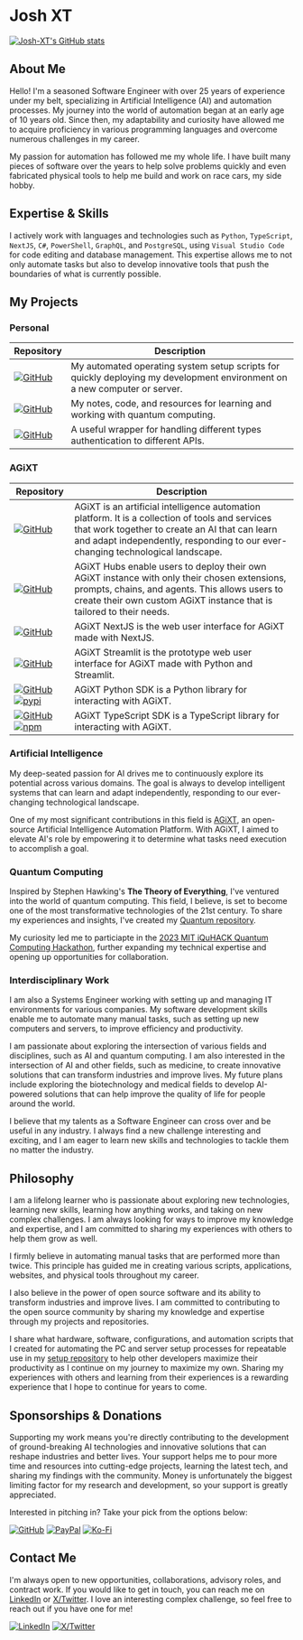 # Josh XT

[![Josh-XT's GitHub stats](https://github-readme-stats.vercel.app/api?username=Josh-XT&line_height=20&include_all_commits=true&rank_icon=percentile)](https://github-readme-stats.vercel.app/api?username=Josh-XT&line_height=20&include_all_commits=true&rank_icon=percentile)

## About Me

Hello! I'm a seasoned Software Engineer with over 25 years of experience under my belt, specializing in Artificial Intelligence (AI) and automation processes. My journey into the world of automation began at an early age of 10 years old. Since then, my adaptability and curiosity have allowed me to acquire proficiency in various programming languages and overcome numerous challenges in my career.

My passion for automation has followed me my whole life. I have built many pieces of software over the years to help solve problems quickly and even fabricated physical tools to help me build and work on race cars, my side hobby.

## Expertise & Skills

I actively work with languages and technologies such as `Python`, `TypeScript`, `NextJS`, `C#`, `PowerShell`, `GraphQL`, and `PostgreSQL`, using `Visual Studio Code` for code editing and database management. This expertise allows me to not only automate tasks but also to develop innovative tools that push the boundaries of what is currently possible.

## My Projects

### Personal

| Repository | Description |
| --- | --- |
| [![GitHub](https://img.shields.io/badge/GitHub-My%20Setup-blue?logo=github&style=plastic)](https://github.com/Josh-XT/Setup) | My automated operating system setup scripts for quickly deploying my development environment on a new computer or server. |
| [![GitHub](https://img.shields.io/badge/GitHub-Quantum%20Tests-blue?logo=github&style=plastic)](https://github.com/Josh-XT/Quantum) | My notes, code, and resources for learning and working with quantum computing. |
| [![GitHub](https://img.shields.io/badge/GitHub-ezsession-blue?logo=github&style=plastic)](https://github.com/Josh-XT/ezsession) | A useful wrapper for handling different types authentication to different APIs. |

### AGiXT

| Repository | Description |
| --- | --- |
| [![GitHub](https://img.shields.io/badge/GitHub-AGiXT%20Core-blue?logo=github&style=plastic)](https://github.com/Josh-XT/AGiXT) | AGiXT is an artificial intelligence automation platform. It is a collection of tools and services that work together to create an AI that can learn and adapt independently, responding to our ever-changing technological landscape. |
| [![GitHub](https://img.shields.io/badge/GitHub-AGiXT%20Hub-blue?logo=github&style=plastic)](https://github.com/AGiXT/hub) | AGiXT Hubs enable users to deploy their own AGiXT instance with only their chosen extensions, prompts, chains, and agents. This allows users to create their own custom AGiXT instance that is tailored to their needs. |
| [![GitHub](https://img.shields.io/badge/GitHub-NextJS%20Web%20UI-blue?logo=github&style=plastic)](https://github.com/AGiXT/nextjs) | AGiXT NextJS is the web user interface for AGiXT made with NextJS. |
| [![GitHub](https://img.shields.io/badge/GitHub-Streamlit%20Web%20UI-blue?logo=github&style=plastic)](https://github.com/AGiXT/streamlit) | AGiXT Streamlit is the prototype web user interface for AGiXT made with Python and Streamlit. |
| [![GitHub](https://img.shields.io/badge/GitHub-AGiXT%20Python%20SDK-blue?logo=github&style=plastic)](https://github.com/AGiXT/python-sdk) [![pypi](https://img.shields.io/badge/pypi-AGiXT%20Python%20SDK-blue?logo=pypi&style=plastic)](https://pypi.org/project/agixtsdk/) | AGiXT Python SDK is a Python library for interacting with AGiXT. |
| [![GitHub](https://img.shields.io/badge/GitHub-AGiXT%20TypeScript%20SDK-blue?logo=github&style=plastic)](https://github.com/AGiXT/typescript-sdk) [![npm](https://img.shields.io/badge/npm-AGiXT%20TypeScript%20SDK-blue?logo=npm&style=plastic)](https://www.npmjs.com/package/agixt) | AGiXT TypeScript SDK is a TypeScript library for interacting with AGiXT. |

### Artificial Intelligence

My deep-seated passion for AI drives me to continuously explore its potential across various domains. The goal is always to develop intelligent systems that can learn and adapt independently, responding to our ever-changing technological landscape.

One of my most significant contributions in this field is [AGiXT](https://github.com/Josh-XT/AGiXT), an open-source Artificial Intelligence Automation Platform. With AGiXT, I aimed to elevate AI's role by empowering it to determine what tasks need execution to accomplish a goal.

### Quantum Computing

Inspired by Stephen Hawking's **The Theory of Everything**, I've ventured into the world of quantum computing. This field, I believe, is set to become one of the most transformative technologies of the 21st century. To share my experiences and insights, I've created my [Quantum repository](https://github.com/Josh-XT/Quantum).

My curiosity led me to particiapte in the [2023 MIT iQuHACK Quantum Computing Hackathon](https://www.iquise.mit.edu/iQuHACK/2023-01-27), further expanding my technical expertise and opening up opportunities for collaboration.

### Interdisciplinary Work

I am also a Systems Engineer working with setting up and managing IT environments for various companies. My software development skills enable me to automate many manual tasks, such as setting up new computers and servers, to improve efficiency and productivity.

I am passionate about exploring the intersection of various fields and disciplines, such as AI and quantum computing. I am also interested in the intersection of AI and other fields, such as medicine, to create innovative solutions that can transform industries and improve lives. My future plans include exploring the biotechnology and medical fields to develop AI-powered solutions that can help improve the quality of life for people around the world. 

I believe that my talents as a Software Engineer can cross over and be useful in any industry. I always find a new challenge interesting and exciting, and I am eager to learn new skills and technologies to tackle them no matter the industry.

## Philosophy

I am a lifelong learner who is passionate about exploring new technologies, learning new skills, learning how anything works, and taking on new complex challenges. I am always looking for ways to improve my knowledge and expertise, and I am committed to sharing my experiences with others to help them grow as well.

I firmly believe in automating manual tasks that are performed more than twice. This principle has guided me in creating various scripts, applications, websites, and physical tools throughout my career.

I also believe in the power of open source software and its ability to transform industries and improve lives. I am committed to contributing to the open source community by sharing my knowledge and expertise through my projects and repositories. 

I share what hardware, software, configurations, and automation scripts that I created for automating the PC and server setup processes for repeatable use in my [setup repository](https://github.com/Josh-XT/Setup) to help other developers maximize their productivity as I continue on my journey to maximize my own. Sharing my experiences with others and learning from their experiences is a rewarding experience that I hope to continue for years to come.

## Sponsorships & Donations

Supporting my work means you're directly contributing to the development of ground-breaking AI technologies and innovative solutions that can reshape industries and better lives. Your support helps me to pour more time and resources into cutting-edge projects, learning the latest tech, and sharing my findings with the community. Money is unfortunately the biggest limiting factor for my research and development, so your support is greatly appreciated.

Interested in pitching in? Take your pick from the options below:

[![GitHub](https://img.shields.io/badge/GitHub-Sponsor%20Josh%20XT-blue?logo=github&style=plastic)](https://github.com/sponsors/Josh-XT) [![PayPal](https://img.shields.io/badge/PayPal-Sponsor%20Josh%20XT-blue.svg?logo=paypal&style=plastic)](https://paypal.me/joshxt) [![Ko-Fi](https://img.shields.io/badge/Kofi-Sponsor%20Josh%20XT-blue.svg?logo=kofi&style=plastic)](https://ko-fi.com/joshxt)

## Contact Me

I'm always open to new opportunities, collaborations, advisory roles, and contract work. If you would like to get in touch, you can reach me on [LinkedIn](https://www.linkedin.com/in/joshxt/) or [X/Twitter](https://twitter.com/Josh_XT). I love an interesting complex challenge, so feel free to reach out if you have one for me!

[![LinkedIn](https://img.shields.io/badge/LinkedIn-Connect%20with%20Me-blue?logo=linkedin&style=plastic)](https://www.linkedin.com/in/joshxt/) [![X/Twitter](https://img.shields.io/badge/Twitter-Follow%20Me-blue?logo=x&style=plastic)](https://twitter.com/Josh_XT)
